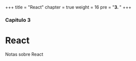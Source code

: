 +++
title = "React"
chapter = true
weight = 16
pre = "<b>3. </b>"
+++

### Capitulo 3

# React

Notas sobre React
